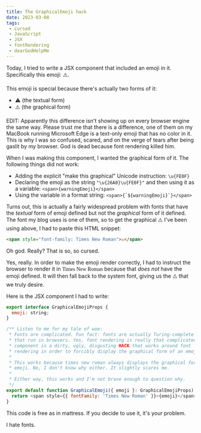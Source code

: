```yaml
---
title: The GraphicalEmoji hack
date: 2023-03-08
tags:
 - cursed
 - JavaScript
 - JSX
 - fontRendering
 - dearGodHelpMe
---
```


Today, I tried to write a JSX component that included an emoji in it.
Specifically this emoji: <span style="font-family: Times New Roman">⚠️</span>.

This emoji is special because there's actually two forms of it:

- &#x26A0;&#xFE0E; (the textual form)
- <span style="font-family: Times New Roman">⚠️</span> (the graphical
  form)

EDIT: Apparently this difference isn't showing up on every browser
engine the same way. Please trust me that there is a difference, one
of them on my MacBook running Microsoft Edge is a text-only emoji that
has no color in it. This is why I was so confused, scared, and on the
verge of tears after being gaslit by my browser. God is dead because
font rendering killed him.

When I was making this component, I wanted the graphical form of it.
The following things did not work:

- Adding the explicit "make this graphical" Unicode instruction:
  `\u{FE0F}`
- Declaring the emoji as the string `"\u{26A0}\u{FE0F}"` and then
  using it as a variable: `<span>{warningEmoji}</span>`
- Using the variable in a format string:
  <code>&lt;span&gt;{&grave;${warningEmoji}&grave;}&lt;/span&gt;</code>

Turns out, this is actually a fairly widespread problem with fonts
that have the _textual_ form of emoji defined but not the _graphical_
form of it defined. The font my blog uses is one of them, so to get
the graphical <span style="font-family: Times New Roman">⚠️</span> I've
been using above, I had to paste this HTML snippet:

```html
<span style="font-family: Times New Roman">⚠️</span>
```

<xeblog-conv standalone name="Aoi" mood="facepalm">Oh god. Really?
That is so, so cursed.</xeblog-conv>

Yes, really. In order to make the emoji render correctly, I had to
instruct the browser to render it in 
<span style="font-family: Times New Roman">Times New Roman</span>
because that _does not_ have the emoji defined. It will then fall back
to the system font, giving us the
<span style="font-family: Times New Roman">⚠️</span>
that we truly desire.

Here is the JSX component I had to write:

```js
export interface GraphicalEmojiProps {
  emoji: string;
}

/** Listen to me for my tale of woe:
 * Fonts are complicated. Fun fact: fonts are actually Turing-complete programs
 * that run in browsers. Yes, font rendering is really that complicated. This
 * component is a dirty, ugly, disgusting HACK that works around font
 * rendering in order to forcibly display the graphical form of an emoji.
 *
 * This works because times new roman always displays the graphical forms of
 * emoji. No, I don't know why either. It slightly scares me.
 *
 * Either way, this works and I'm not brave enough to question why.
 */
export default function GraphicalEmoji({ emoji }: GraphicalEmojiProps) {
  return <span style={{ fontFamily: 'Times New Roman' }}>{emoji}</span>;
}
```

This code is free as in mattress. If you decide to use it, it's your
problem.

<xeblog-conv standalone name="Cadey" mood="coffee">I hate fonts.</xeblog-conv>

